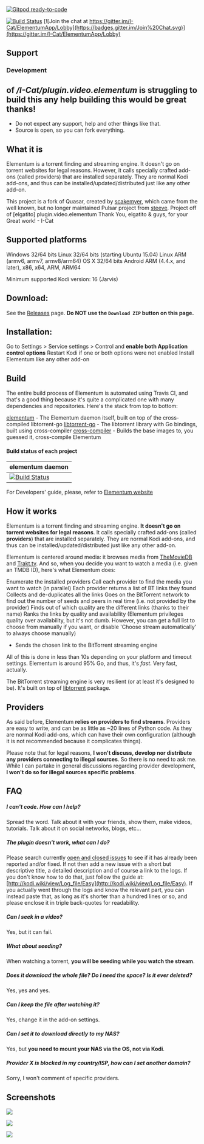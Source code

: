 [![Gitpod ready-to-code](https://img.shields.io/badge/Gitpod-ready--to--code-blue?logo=gitpod)](https://gitpod.io/#https://github.com/elgatito/plugin.video.elementum)


[![Build Status](https://travis-ci.org/I-Cat/plugin.video.elementum.svg?branch=master)](https://travis-ci.org/I-Cat/plugin.video.elementum)
[![Join the chat at https://gitter.im/I-Cat/ElementumApp/Lobby](https://badges.gitter.im/Join%20Chat.svg)](https://gitter.im/I-Cat/ElementumApp/Lobby)


Support
----------
### Development
## of */I-Cat/plugin.video.elementum* is struggling to build this any help building this would be great thanks! 
- Do not expect any support, help and other things like that.
- Source is open, so you can fork everything.


What it is
----------
Elementum is a torrent finding and streaming engine. It doesn't go on torrent websites for legal reasons. However, it calls specially crafted add-ons (called providers) that are installed separately. They are normal Kodi add-ons, and thus can be installed/updated/distributed just like any other add-on.

This project is a fork of Quasar, created by [scakemyer](https://github.com/scakemyer/plugin.video.quasar), which came from the well known, but no longer maintained Pulsar project from [steeve](https://github.com/steeve/plugin.video.pulsar).
Project off of [elgatito] plugin.video.elementum 
Thank You, elgatito & guys, for your Great work! - I-Cat

Supported platforms
-------------------
Windows 32/64 bits
Linux 32/64 bits (starting Ubuntu 15.04)
Linux ARM (armv6, armv7, armv8/arm64)
OS X 32/64 bits
Android ARM (4.4.x, and later), x86, x64, ARM, ARM64

Minimum supported Kodi version: 16 (Jarvis)

Download:
--------
See the [Releases](http://elementum.surge.sh/) page. **Do NOT use the `Download ZIP` button on this page.**


Installation:
------------
Go to Settings > Service settings > Control and **enable both Application control options**
Restart Kodi if one or both options were not enabled
Install Elementum like any other add-on

Build
-----
The entire build process of Elementum is automated using Travis CI, and that's a
good thing because it's quite a complicated one with many dependencies and
repositories. Here's the stack from top to bottom:

[elementum](https://github.com/elgatito/elementum) - The Elementum daemon itself, built on top of the cross-compiled libtorrent-go
[libtorrent-go](https://github.com/ElementumOrg/libtorrent-go) - The libtorrent library with Go bindings, built using cross-compiler
[cross-compiler](https://github.com/ElementumOrg/cross-compiler) - Builds the base images to, you guessed it, cross-compile Elementum

#### Build status of each project
| elementum daemon |
| ---------------- |
| [![Build Status](https://travis-ci.org/I-Cat/elementum.svg?branch=master)](https://travis-ci.org/I-Cat/elementum) |

For Developers' guide, please, refer to [Elementum website](http://elementum.surge.sh)

How it works
------------
Elementum is a torrent finding and streaming engine. **It doesn't go on torrent websites for legal reasons**. It calls specially crafted add-ons (called **providers**) that are installed separately. They are normal Kodi add-ons, and thus can be installed/updated/distributed just like any other add-on.

Elementum is centered around media: it browses media from [TheMovieDB](https://www.themoviedb.org/) and [Trakt.tv](https://trakt.tv/).
And so, when you decide you want to watch a media (i.e. given an TMDB ID), here's what Elementum does:

Enumerate the installed providers
Call each provider to find the media you want to watch (in parallel)
Each provider returns a list of BT links they found
Collects and de-duplicates all the links
Goes on the BitTorrent network to find out the number of seeds and peers in real time (i.e. not provided by the provider)
Finds out of which quality are the different links (thanks to their name)
Ranks the links by quality and availability (Elementum privileges quality over availability, but it's not dumb. However, you can get a full list to choose from manually if you want, or disable 'Choose stream automatically' to always choose manually)
- Sends the chosen link to the BitTorrent streaming engine

All of this is done in less than 10s depending on your platform and timeout settings. Elementum is around 95% Go, and thus, it's *fast*. Very fast, actually.

The BitTorrent streaming engine is very resilient (or at least it's designed to be). It's built on top of [libtorrent](https://github.com/arvidn/libtorrent) package.


Providers
---------
As said before, Elementum **relies on providers to find streams**. Providers are easy to write, and can be as little as ~20 lines of Python code. As they are normal Kodi add-ons, which can have their own configuration (although it is not recommended because it complicates things).

Please note that for legal reasons, **I won't discuss, develop nor distribute any providers connecting to illegal sources**. So there is no need to ask me.
While I can partake in general discussions regarding provider development, **I won't do so for illegal sources specific problems**.


FAQ
---
##### I can't code. How can I help?
Spread the word. Talk about it with your friends, show them, make videos, tutorials. Talk about it on social networks, blogs, etc...

##### The plugin doesn't work, what can I do?
Please search currently [open and closed issues](https://github.com/I-Cat/plugin.video.elgatito/issues) to see if it has already been reported and/or fixed. If not then add a new issue with a short but descriptive title, a detailed description and of course a link to the logs. If you don't know how to do that, just follow the guide at: [http://kodi.wiki/view/Log_file/Easy](http://kodi.wiki/view/Log_file/Easy). If you actually went through the logs and know the relevant part, you can instead paste that, as long as it's shorter than a hundred lines or so, and please enclose it in triple back-quotes for readability.

##### Can I seek in a video?
Yes, but it can fail.

##### What about seeding?
When watching a torrent, **you will be seeding while you watch the stream**.

##### Does it download the whole file? Do I need the space? Is it ever deleted?
Yes, yes and yes.

##### Can I keep the file after watching it?
Yes, change it in the add-on settings.

##### Can I set it to download directly to my NAS?
Yes, but **you need to mount your NAS via the OS, not via Kodi**.

##### Provider X is blocked in my country/ISP, how can I set another domain?
Sorry, I won't comment of specific providers.


Screenshots
-----------
![](https://raw.githubusercontent.com/elgatito/plugin.video.elementum/master/resources/screenshots/home.jpg)

![](https://raw.githubusercontent.com/elgatito/plugin.video.elementum/master/resources/screenshots/movies.jpg)

![](https://raw.githubusercontent.com/elgatito/plugin.video.elementum/master/resources/screenshots/webui.png)
